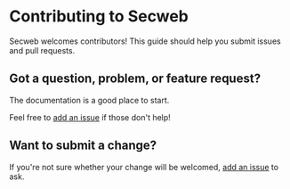 # Contributing to Secweb

Secweb welcomes contributors! This guide should help you submit issues and pull requests.

## Got a question, problem, or feature request?

The documentation is a good place to start.

Feel free to [add an issue](https://github.com/tmotagam/Secweb/issues) if those don't help!

## Want to submit a change?

If you're not sure whether your change will be welcomed, [add an issue](https://github.com/tmotagam/Secweb/issues) to ask.
